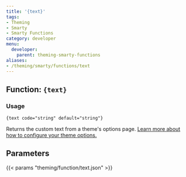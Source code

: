 ```yaml
---
title: '{text}'
tags:
- Theming
- Smarty
- Smarty Functions
category: developer
menu:
  developer:
    parent: theming-smarty-functions
aliases:
- /theming/smarty/functions/text
---
```

## Function: `{text}`

### Usage

```
{text code="string" default="string"}
```

Returns the custom text from a theme's options page. [Learn more about how to configure your theme options.](developer/theming/themeoptions/)

## Parameters

{{< params "theming/function/text.json" >}}
